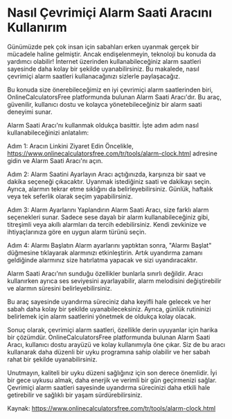 Nasıl Çevrimiçi Alarm Saati Aracını Kullanırım
==============================================

Günümüzde pek çok insan için sabahları erken uyanmak gerçek bir mücadele haline gelmiştir. Ancak endişelenmeyin, teknoloji bu konuda da yardımcı olabilir! İnternet üzerinden kullanabileceğiniz alarm saatleri sayesinde daha kolay bir şekilde uyanabilirsiniz. Bu makalede, nasıl çevrimiçi alarm saatleri kullanacağınızı sizlerle paylaşacağız.

Bu konuda size önerebileceğimiz en iyi çevrimiçi alarm saatlerinden biri, OnlineCalculatorsFree platformunda bulunan Alarm Saati Aracı'dır. Bu araç, güvenilir, kullanıcı dostu ve kolayca yönetebileceğiniz bir alarm saati deneyimi sunar.

Alarm Saati Aracı'nı kullanmak oldukça basittir. İşte adım adım nasıl kullanabileceğinizi anlatalım:

Adım 1: Aracın Linkini Ziyaret Edin Öncelikle, <https://www.onlinecalculatorsfree.com/tr/tools/alarm-clock.html> adresine gidin ve Alarm Saati Aracı'nı açın.

Adım 2: Alarm Saatini Ayarlayın Aracı açtığınızda, karşınıza bir saat ve dakika seçeneği çıkacaktır. Uyanmak istediğiniz saati ve dakikayı seçin. Ayrıca, alarmın tekrar etme sıklığını da belirleyebilirsiniz. Günlük, haftalık veya tek seferlik olarak seçim yapabilirsiniz.

Adım 3: Alarm Ayarlarını Yaplandırın Alarm Saati Aracı, size farklı alarm seçenekleri sunar. Sadece sese dayalı bir alarm kullanabileceğiniz gibi, titreşimli veya akıllı alarmları da tercih edebilirsiniz. Kendi zevkinize ve ihtiyaçlarınıza göre en uygun alarm türünü seçin.

Adım 4: Alarmı Başlatın Alarm ayarlarını yaptıktan sonra, "Alarmı Başlat" düğmesine tıklayarak alarmınızı etkinleştirin. Artık uyandırma zamanı geldiğinde alarmınız size hatırlatma yapacak ve sizi uyandıracaktır.

Alarm Saati Aracı'nın sunduğu özellikler bunlarla sınırlı değildir. Aracı kullanırken ayrıca ses seviyesini ayarlayabilir, alarm melodisini değiştirebilir ve alarmın süresini belirleyebilirsiniz.

Bu araç sayesinde uyandırma süreciniz daha keyifli hale gelecek ve her sabah daha kolay bir şekilde uyanabileceksiniz. Ayrıca, günlük rutininizi belirlemek için alarm saatlerini yönetmek de oldukça kolay olacak.

Sonuç olarak, çevrimiçi alarm saatleri, özellikle derin uyuyanlar için harika bir çözümdür. OnlineCalculatorsFree platformunda bulunan Alarm Saati Aracı, kullanıcı dostu arayüzü ve kolay kullanımıyla öne çıkar. Siz de bu aracı kullanarak daha düzenli bir uyku programına sahip olabilir ve her sabah rahat bir şekilde uyanabilirsiniz.

Unutmayın, kaliteli bir uyku düzeni sağlığınız için son derece önemlidir. İyi bir gece uykusu almak, daha enerjik ve verimli bir gün geçirmenizi sağlar. Çevrimiçi alarm saatleri sayesinde uyandırma sürecinizi daha etkili hale getirebilir ve sağlıklı bir yaşam sürdürebilirsiniz.

Kaynak: <https://www.onlinecalculatorsfree.com/tr/tools/alarm-clock.html>